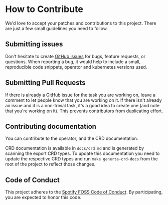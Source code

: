 # How to Contribute

We'd love to accept your patches and contributions to this project. There are
just a few small guidelines you need to follow.

## Submitting issues

Don't hesitate to create [GitHub issues](https://github.com/spotify/flink-on-k8s-operator/issues) for bugs, feature requests, or questions. When reporting a bug, it would help to include a small, reproducible code snippets, operator and kubernetes versions used.

## Submitting Pull Requests

If there is already a GitHub issue for the task you are working on, leave a comment to let people know that you are working on it. If there isn't already an issue and it is a non-trivial task, it's a good idea to create one (and note that you're working on it). This prevents contributors from duplicating effort.

## Contributing documentation

You can contribute to the operator, and the CRD documentation.

CRD documentation is available in `docs/crd.md` and is generated by scanning the export CRD types. To update this documentation you need to update the respective CRD types and run `make generte-crd-docs` from the root of the project to reflect those changes.

## Code of Conduct

This project adheres to the [Spotify FOSS Code of Conduct](CODE_OF_CONDUCT.md). By participating, you are expected to honor this code.
